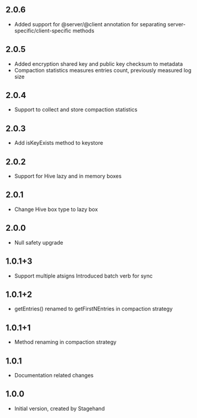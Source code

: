 ## 2.0.6
- Added support for @server/@client annotation for separating server-specific/client-specific methods
## 2.0.5
- Added encryption shared key and public key checksum to metadata
- Compaction statistics measures entries count, previously measured log size
## 2.0.4
- Support to collect and store compaction statistics
## 2.0.3
- Add isKeyExists method to keystore
## 2.0.2
- Support for Hive lazy and in memory boxes 
## 2.0.1
- Change Hive box type to lazy box
## 2.0.0
- Null safety upgrade
## 1.0.1+3
- Support multiple atsigns
  Introduced batch verb for sync  
## 1.0.1+2
- getEntries() renamed to getFirstNEntries in compaction strategy
## 1.0.1+1
- Method renaming in compaction strategy
## 1.0.1
- Documentation related changes
## 1.0.0
- Initial version, created by Stagehand



